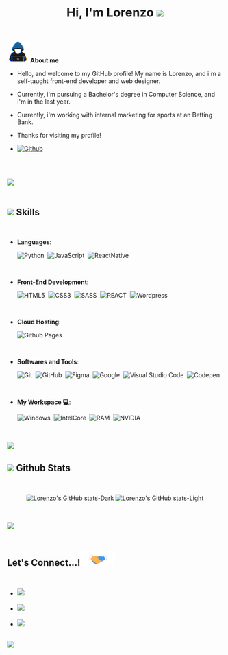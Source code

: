 
<h1 align="center"><b>Hi, I'm Lorenzo </b><img src="https://media.giphy.com/media/hvRJCLFzcasrR4ia7z/giphy.gif" width="35"></h1>

<br>

<picture><img src="./assets/about_me.gif" width=50px></picture> **About me**

- Hello, and welcome to my GitHub profile! My name is Lorenzo, and i'm a self-taught front-end developer and web designer.

- Currently, i'm pursuing a Bachelor's degree in Computer Science, and i'm in the last year.

- Currently, i'm working with internal marketing for sports at an Betting Bank.

- Thanks for visiting my profile!

- [![Github](https://img.shields.io/github/followers/lorenzoaslinco?label=Follow&style=flat&logo=github&logoColor=black&labelColor=white&color=blue)](https://github.com/lorenzoaslinco)

<br><br>

<img src="https://user-images.githubusercontent.com/73097560/115834477-dbab4500-a447-11eb-908a-139a6edaec5c.gif"><br><br>

## <img src="https://media2.giphy.com/media/QssGEmpkyEOhBCb7e1/giphy.gif?cid=ecf05e47a0n3gi1bfqntqmob8g9aid1oyj2wr3ds3mg700b1&rid=giphy.gif" width="25"><b> Skills</b>
<br>

<p align="center">

- **Languages**:
  
    ![Python](https://img.shields.io/badge/Python%20-14354C.svg?style=for-the-badge&logo=python&logoColor=white)&nbsp;
    ![JavaScript](https://img.shields.io/badge/JavaScript%20-F7DF1E.svg?style=for-the-badge&logo=javascript&logoColor=black)&nbsp;
    ![ReactNative](https://img.shields.io/badge/React_Native%20-20232A.svg?style=for-the-badge&logo=react&logoColor=61DAFB)&nbsp;

<br>

- **Front-End Development**:

    ![HTML5](https://img.shields.io/badge/HTML5%20-E34F26.svg?style=for-the-badge&logo=html5&logoColor=white)&nbsp;
    ![CSS3](https://img.shields.io/badge/CSS3%20-1572B6.svg?style=for-the-badge&logo=css3&logoColor=white)&nbsp;
    ![SASS](https://img.shields.io/badge/Scss%20-CC6699.svg?style=for-the-badge&logo=sass&logoColor=white)&nbsp;
    ![REACT](https://img.shields.io/badge/React%20-20232A.svg?style=for-the-badge&logo=react&logoColor=61DAFB)&nbsp;
    ![Wordpress](https://img.shields.io/badge/WordPress%20-006E93.svg?style=for-the-badge&logo=wordpress&logoColor=white)&nbsp;

<br>

- **Cloud Hosting**:

    ![Github Pages](https://img.shields.io/badge/GitHub%20Pages-%23327FC7.svg?style=for-the-badge&logo=github&logoColor=white)

<br>

- **Softwares and Tools**:

    ![Git](https://img.shields.io/badge/git%20-%23F05033.svg?style=for-the-badge&logo=git&logoColor=white)&nbsp;
    ![GitHub](https://img.shields.io/badge/github%20-%23121011.svg?style=for-the-badge&logo=github&logoColor=white)&nbsp;
    ![Figma](https://img.shields.io/badge/Figma%20-F24E1E.svg?style=for-the-badge&logo=figma&logoColor=white)&nbsp;
    ![Google](https://img.shields.io/badge/google%20-%234285F4.svg?style=for-the-badge&logo=google&logoColor=white)&nbsp;
    ![Visual Studio Code](https://img.shields.io/badge/VS%20Code-0078d7.svg?style=for-the-badge&logo=visual-studio-code&logoColor=white)&nbsp;
    ![Codepen](https://img.shields.io/badge/Codepen%20-000000?style=for-the-badge&logo=codepen&logoColor=white)&nbsp;

<br>

- **My Workspace 💻**:

    ![Windows](https://img.shields.io/badge/Windows-017AD7?style=for-the-badge&logo=windows&logoColor=white)&nbsp;
    ![IntelCore](https://img.shields.io/badge/intel-core%20i7%2011th-%230071C5.svg?style=for-the-badge&logo=intel&logoColor=white)&nbsp;
    ![RAM](https://img.shields.io/badge/RAM-16GB-%230071C5.svg?style=for-the-badge&logoColor=white)&nbsp;
    ![NVIDIA](https://img.shields.io/badge/nvidia-gtx%201650-%2376B900.svg?style=for-the-badge&logo=nvidia&logoColor=white)&nbsp;


</p>

<br>
<br>

<img src="https://user-images.githubusercontent.com/73097560/115834477-dbab4500-a447-11eb-908a-139a6edaec5c.gif">

<br>


## <img src="https://media.giphy.com/media/iY8CRBdQXODJSCERIr/giphy.gif" width="35"><b> Github Stats </b>
<br>

<div align="center">

[![Lorenzo's GitHub stats-Dark](https://github-readme-stats.vercel.app/api?username=lorenzoaslinco&show_icons=true&theme=dark#gh-dark-mode-only)](https://github.com/anuraghazra/github-readme-stats#gh-dark-mode-only)
[![Lorenzo's GitHub stats-Light](https://github-readme-stats.vercel.app/api?username=lorenzoaslinco&show_icons=true&theme=default#gh-light-mode-only)](https://github.com/anuraghazra/github-readme-stats#gh-light-mode-only)

</div>

<br>
<br>

<img src="https://user-images.githubusercontent.com/73097560/115834477-dbab4500-a447-11eb-908a-139a6edaec5c.gif">

<br>
<br>

## <b> Let's Connect...!</b><img src="./assets/handshake.gif" width="80">
<br>
<div align="left">

<ul>
  
  <li>
    <a href="https://instagram.com/lincoroffimas" target="_blank">
      <img src="https://img.shields.io/badge/instagram%20-%23E4405F.svg?style=for-the-badge&logo=instagram&logoColor=white" />
    </a>
  </li>

  <br>

  <li>
    <a href="https://twitter.com/lrnzmd121" target="_blank">
      <img src="https://img.shields.io/badge/twitter:  lrnzmd121-%2300acee.svg?color=1DA1F2&style=for-the-badge&logo=twitter&logoColor=white" />
    </a>
  </li>

  <br>

  <li>
    <a href="mailto:lrnzmdiogo@gmail.com" target="_blank">
      <img src="https://img.shields.io/badge/gmail:  lrnzmdiogo-%23EA4335.svg?style=for-the-badge&logo=gmail&logoColor=white" t=mail />
    </a>
  </li>
  
</ul>
</div>

<br>
<img src="https://user-images.githubusercontent.com/73097560/115834477-dbab4500-a447-11eb-908a-139a6edaec5c.gif">
